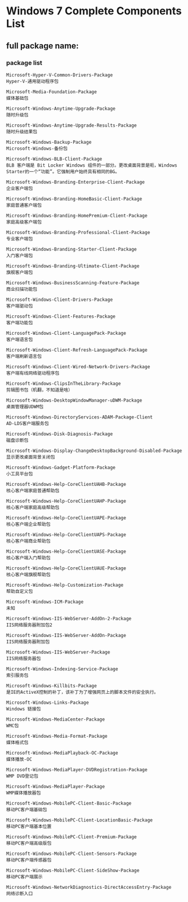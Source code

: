 # Windows 7 Complete Components List

## full package name:

### package list 

    Microsoft-Hyper-V-Common-Drivers-Package
    Hyper-V-通用驱动程序包

    Microsoft-Media-Foundation-Package
    媒体基础包

    Microsoft-Windows-Anytime-Upgrade-Package         
    随时升级包

    Microsoft-Windows-Anytime-Upgrade-Results-Package
    随时升级结果包

    Microsoft-Windows-Backup-Package
    Microsoft-Windows-备份包
    
    Microsoft-Windows-BLB-Client-Package
    BLB 客户端是 Bit Locker Windows 组件的一部分。更改桌面背景是呃，Windows Starter的一个“功能”。它强制用户始终具有相同的BG。

    Microsoft-Windows-Branding-Enterprise-Client-Package
    企业客户端包

    Microsoft-Windows-Branding-HomeBasic-Client-Package
    家庭普通客户端包

    Microsoft-Windows-Branding-HomePremium-Client-Package
    家庭高级客户端包

    Microsoft-Windows-Branding-Professional-Client-Package
    专业客户端包

    Microsoft-Windows-Branding-Starter-Client-Package
    入门客户端包

    Microsoft-Windows-Branding-Ultimate-Client-Package
    旗舰客户端包

    Microsoft-Windows-BusinessScanning-Feature-Package
    商业扫描功能包

    Microsoft-Windows-Client-Drivers-Package
    客户端驱动包

    Microsoft-Windows-Client-Features-Package
    客户端功能包

    Microsoft-Windows-Client-LanguagePack-Package
    客户端语言包

    Microsoft-Windows-Client-Refresh-LanguagePack-Package
    客户端刷新语言包

    Microsoft-Windows-Client-Wired-Network-Drivers-Package
    客户端有线网络驱动程序包

    Microsoft-Windows-ClipsInTheLibrary-Package
    剪辑图书包（机翻，不知道是啥）

    Microsoft-Windows-DesktopWindowManager-uDWM-Package
    桌面管理器UDWM包

    Microsoft-Windows-DirectoryServices-ADAM-Package-Client
    AD-LDS客户端服务包

    Microsoft-Windows-Disk-Diagnosis-Package
    磁盘诊断包

    Microsoft-Windows-Display-ChangeDesktopBackground-Disabled-Package
    显示更改桌面背景关闭包

    Microsoft-Windows-Gadget-Platform-Package
    小工具平台包

    Microsoft-Windows-Help-CoreClientUAHB-Package
    核心客户端家庭普通帮助包

    Microsoft-Windows-Help-CoreClientUAHP-Package
    核心客户端家庭高级帮助包

    Microsoft-Windows-Help-CoreClientUAPE-Package
    核心客户端企业帮助包

    Microsoft-Windows-Help-CoreClientUAPS-Package
    核心客户端商业帮助包

    Microsoft-Windows-Help-CoreClientUASE-Package
    核心客户端入门帮助包

    Microsoft-Windows-Help-CoreClientUAUE-Package
    核心客户端旗舰帮助包

    Microsoft-Windows-Help-Customization-Package
    帮助自定义包

    Microsoft-Windows-ICM-Package
    未知

    Microsoft-Windows-IIS-WebServer-AddOn-2-Package
    IIS网络服务器附加包2

    Microsoft-Windows-IIS-WebServer-AddOn-Package
    IIS网络服务器附加包

    Microsoft-Windows-IIS-WebServer-Package
    IIS网络服务器包

    Microsoft-Windows-Indexing-Service-Package
    索引服务包

    Microsoft-Windows-Killbits-Package
    是IE的ActiveX控制的补丁，该补丁为了增强网页上的脚本文件的安全执行。

    Microsoft-Windows-Links-Package
    Windows 链接包

    Microsoft-Windows-MediaCenter-Package
    WMC包

    Microsoft-Windows-Media-Format-Package
    媒体格式包

    Microsoft-Windows-MediaPlayback-OC-Package
    媒体播放-OC

    Microsoft-Windows-MediaPlayer-DVDRegistration-Package
    WMP DVD登记包
    
    Microsoft-Windows-MediaPlayer-Package
    WMP媒体播放器包

    Microsoft-Windows-MobilePC-Client-Basic-Package
    移动PC客户端基础包

    Microsoft-Windows-MobilePC-Client-LocationBasic-Package
    移动PC客户端基本位置

    Microsoft-Windows-MobilePC-Client-Premium-Package
    移动PC客户端高级版包

    Microsoft-Windows-MobilePC-Client-Sensors-Package
    移动PC客户端传感器包

    Microsoft-Windows-MobilePC-Client-SideShow-Package
    移动PC客户端展示

    Microsoft-Windows-NetworkDiagnostics-DirectAccessEntry-Package
    网络诊断入口
